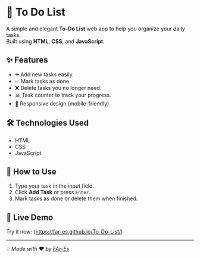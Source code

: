 # 📝 To Do List

A simple and elegant **To-Do List** web app to help you organize your daily tasks.  
Built using **HTML**, **CSS**, and **JavaScript**.

## ✨ Features
- ➕ Add new tasks easily.
- ✅ Mark tasks as done.
- ❌ Delete tasks you no longer need.
- 📊 Task counter to track your progress.
- 📱 Responsive design (mobile-friendly)

## 🛠️ Technologies Used
- HTML
- CSS
- JavaScript

## 📌 How to Use
1. Type your task in the input field.
2. Click **Add Task** or press `Enter`.
3. Mark tasks as done or delete them when finished.

## 🚀 Live Demo
Try it now: (https://far-es.github.io/To-Do-List/)

---

💡 _Made with ❤️ by [FAr-Es](https://github.com/FAr-Es)_
